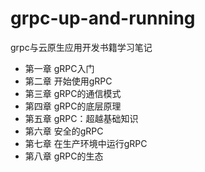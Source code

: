 # grpc-up-and-running
grpc与云原生应用开发书籍学习笔记

- 第一章 gRPC入门
- 第二章 开始使用gRPC
- 第三章 gRPC的通信模式
- 第四章 gRPC的底层原理
- 第五章 gRPC：超越基础知识
- 第六章 安全的gRPC
- 第七章 在生产环境中运行gRPC
- 第八章 gRPC的生态